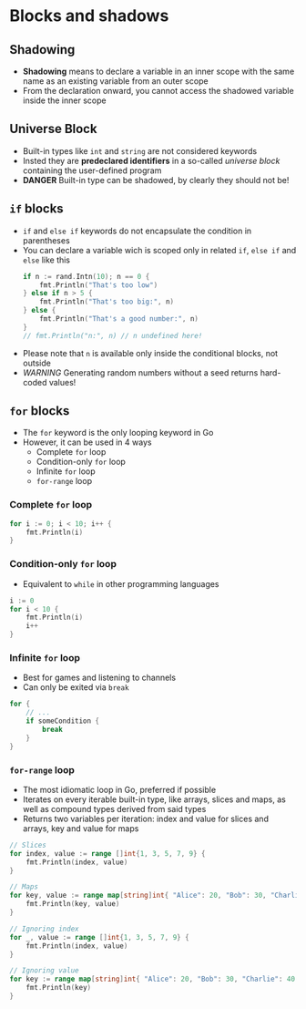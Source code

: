 # Blocks and shadows

## Shadowing

- **Shadowing** means to declare a variable in an inner scope with the same name as an existing variable from an outer scope
- From the declaration onward, you cannot access the shadowed variable inside the inner scope

## Universe Block

- Built-in types like `int` and `string` are not considered keywords
- Insted they are **predeclared identifiers** in a so-called *universe block* containing the user-defined program
- **DANGER** Built-in type can be shadowed, by clearly they should not be!

## `if` blocks

- `if` and `else if` keywords do not encapsulate the condition in parentheses
- You can declare a variable wich is scoped only in related `if`, `else if` and `else` like this
  ```go
  if n := rand.Intn(10); n == 0 {
      fmt.Println("That's too low")
  } else if n > 5 {
      fmt.Println("That's too big:", n)
  } else {
      fmt.Println("That's a good number:", n)
  }
  // fmt.Println("n:", n) // n undefined here!
  ```
- Please note that `n` is available only inside the conditional blocks, not outside
- *WARNING* Generating random numbers without a seed returns hard-coded values!

## `for` blocks

- The `for` keyword is the only looping keyword in Go
- However, it can be used in 4 ways
  - Complete `for` loop
  - Condition-only `for` loop
  - Infinite `for` loop
  - `for-range` loop

### Complete `for` loop
```go
for i := 0; i < 10; i++ {
    fmt.Println(i)
}
```

### Condition-only `for` loop
- Equivalent to `while` in other programming languages

```go
i := 0
for i < 10 {
    fmt.Println(i)
    i++
}

```

### Infinite `for` loop
- Best for games and listening to channels
- Can only be exited via `break`

```go
for {
    // ...
    if someCondition {
        break
    }
}
```

### `for-range` loop
- The most idiomatic loop in Go, preferred if possible
- Iterates on every iterable built-in type, like arrays, slices and maps, as well as compound types derived from said types
- Returns two variables per iteration: index and value for slices and arrays, key and value for maps

```go
// Slices
for index, value := range []int{1, 3, 5, 7, 9} {
    fmt.Println(index, value)
}

// Maps
for key, value := range map[string]int{ "Alice": 20, "Bob": 30, "Charlie": 40 } {
    fmt.Println(key, value)
}

// Ignoring index
for _, value := range []int{1, 3, 5, 7, 9} {
    fmt.Println(index, value)
}

// Ignoring value
for key := range map[string]int{ "Alice": 20, "Bob": 30, "Charlie": 40 } {
    fmt.Println(key)
}
```
